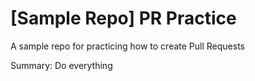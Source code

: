 # [Sample Repo] PR Practice
A sample repo for practicing how to create Pull Requests

Summary:
Do everything
